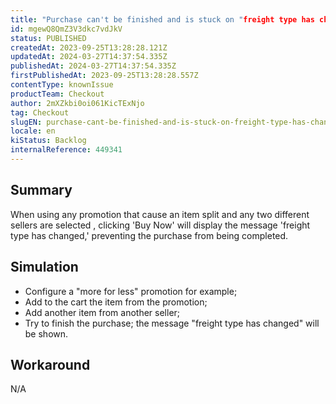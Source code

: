 ```yaml
---
title: "Purchase can't be finished and is stuck on "freight type has changed'"
id: mgewQ8QmZ3V3dkc7vdJkV
status: PUBLISHED
createdAt: 2023-09-25T13:28:28.121Z
updatedAt: 2024-03-27T14:37:54.335Z
publishedAt: 2024-03-27T14:37:54.335Z
firstPublishedAt: 2023-09-25T13:28:28.557Z
contentType: knownIssue
productTeam: Checkout
author: 2mXZkbi0oi061KicTExNjo
tag: Checkout
slugEN: purchase-cant-be-finished-and-is-stuck-on-freight-type-has-changed
locale: en
kiStatus: Backlog
internalReference: 449341
---
```


## Summary


When using any promotion that cause an item split and any two different sellers are selected , clicking 'Buy Now' will display the message 'freight type has changed,' preventing the purchase from being completed.


##

## Simulation



- Configure a "more for less" promotion for example;
- Add to the cart the item from the promotion;
- Add another item from another seller;
- Try to finish the purchase; the message "freight type has changed" will be shown.


##

## Workaround


N/A



